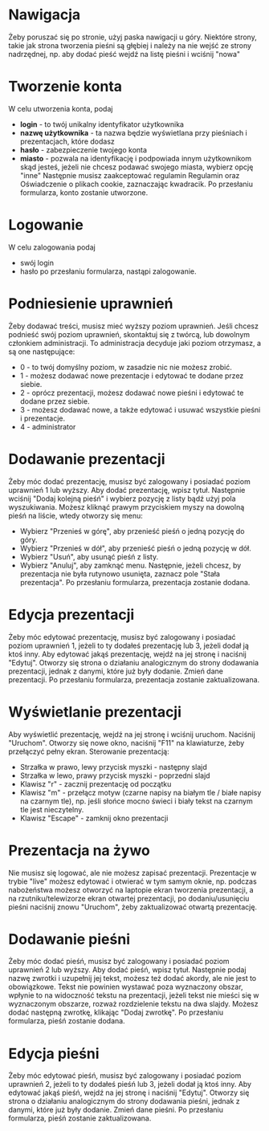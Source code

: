 # Nawigacja
Żeby poruszać się po stronie, użyj paska nawigacji u góry.
Niektóre strony, takie jak strona tworzenia pieśni są głębiej i należy na nie wejść ze strony nadrzędnej, np. aby dodać pieść wejdź na listę pieśni i wciśnij "nowa"
# Tworzenie konta
W celu utworzenia konta, podaj
* **login** - to twój unikalny identyfikator użytkownika
* **nazwę użytkownika** - ta nazwa będzie wyświetlana przy pieśniach i prezentacjach, które dodasz
* **hasło** - zabezpieczenie twojego konta
* **miasto** - pozwala na identyfikację i podpowiada innym użytkownikom skąd jesteś, jeżeli nie chcesz podawać swojego miasta, wybierz opcję "inne"
Następnie musisz zaakceptować regulamin Regulamin oraz Oświadczenie o plikach cookie, zaznaczając kwadracik.
Po przesłaniu formularza, konto zostanie utworzone.
# Logowanie
W celu zalogowania podaj
* swój login
* hasło
po przesłaniu formularza, nastąpi zalogowanie.
# Podniesienie uprawnień
Żeby dodawać treści, musisz mieć wyższy poziom uprawnień.
Jeśli chcesz podnieść swój poziom uprawnień, skontaktuj się z twórcą, lub dowolnym członkiem administracji.
To administracja decyduje jaki poziom otrzymasz, a są one następujące:
* 0 - to twój domyślny poziom, w zasadzie nic nie możesz zrobić.
* 1 - możesz dodawać nowe prezentacje i edytować te dodane przez siebie.
* 2 - oprócz prezentacji, możesz dodawać nowe pieśni i edytować te dodane przez siebie.
* 3 - możesz dodawać nowe, a także edytować i usuwać wszystkie pieśni i prezentacje.
* 4 - administrator
# Dodawanie prezentacji
Żeby móc dodać prezentację, musisz być zalogowany i posiadać poziom uprawnień 1 lub wyższy.
Aby dodać prezentację, wpisz tytuł.
Następnie wciśnij "Dodaj kolejną pieśń" i wybierz pozycję z listy bądź użyj pola wyszukiwania.
Możesz kliknąć prawym przyciskiem myszy na dowolną pieśń na liście, wtedy otworzy się menu:
* Wybierz "Przenieś w górę", aby przenieść pieśń o jedną pozycję do góry.
* Wybierz "Przenieś w dół", aby przenieść pieśń o jedną pozycję w dół.
* Wybierz "Usuń", aby usunąć pieśń z listy.
* Wybierz "Anuluj", aby zamknąć menu.
Następnie, jeżeli chcesz, by prezentacja nie była rutynowo usunięta, zaznacz pole "Stała prezentacja".
Po przesłaniu formularza, prezentacja zostanie dodana.
# Edycja prezentacji
Żeby móc edytować prezentację, musisz być zalogowany i posiadać poziom uprawnień 1, jeżeli to ty dodałeś prezentację lub 3, jeżeli dodał ją ktoś inny.
Aby edytować jakąś prezentację, wejdź na jej stronę i naciśnij "Edytuj".
Otworzy się strona o działaniu analogicznym do strony dodawania prezentacji, jednak z danymi, które już były dodanie.
Zmień dane prezentacji.
Po przesłaniu formularza, prezentacja zostanie zaktualizowana.
# Wyświetlanie prezentacji
Aby wyświetlić prezentację, wejdź na jej stronę i wciśnij uruchom.
Naciśnij "Uruchom".
Otworzy się nowe okno, naciśnij "F11" na klawiaturze, żeby przełączyć pełny ekran.
Sterowanie prezentacją:
* Strzałka w prawo, lewy przycisk myszki - następny slajd
* Strzałka w lewo, prawy przycisk myszki - poprzedni slajd
* Klawisz "r" - zacznij prezentację od początku
* Klawisz "m" - przełącz motyw (czarne napisy na białym tle / białe napisy na czarnym tle), np. jeśli słońce mocno świeci i biały tekst na czarnym tle jest nieczytelny.
* Klawisz "Escape" - zamknij okno prezentacji
# Prezentacja na żywo
Nie musisz się logować, ale nie możesz zapisać prezentacji.
Prezentacje w trybie "live" możesz edytować i otwierać w tym samym oknie, np. podczas nabożeństwa możesz otworzyć na laptopie ekran tworzenia prezentacji, a na rzutniku/telewizorze ekran otwartej prezentacji, po dodaniu/usunięciu pieśni naciśnij znowu "Uruchom", żeby zaktualizować otwartą prezentację.
# Dodawanie pieśni
Żeby móc dodać pieśń, musisz być zalogowany i posiadać poziom uprawnień 2 lub wyższy.
Aby dodać pieśń, wpisz tytuł.
Następnie podaj nazwę zwrotki i uzupełnij jej tekst, możesz też dodać akordy, ale nie jest to obowiązkowe.
Tekst nie powinien wystawać poza wyznaczony obszar, wpłynie to na widoczność tekstu na prezentacji, jeżeli tekst nie mieści się w wyznaczonym obszarze, rozważ rozdzielenie tekstu na dwa slajdy.
Możesz dodać następną zwrotkę, klikając "Dodaj zwrotkę".
Po przesłaniu formularza, pieśń zostanie dodana.
# Edycja pieśni
Żeby móc edytować pieśń, musisz być zalogowany i posiadać poziom uprawnień 2, jeżeli to ty dodałeś pieśń lub 3, jeżeli dodał ją ktoś inny.
Aby edytować jakąś pieśń, wejdź na jej stronę i naciśnij "Edytuj".
Otworzy się strona o działaniu analogicznym do strony dodawania pieśni, jednak z danymi, które już były dodanie.
Zmień dane pieśni.
Po przesłaniu formularza, pieśń zostanie zaktualizowana.